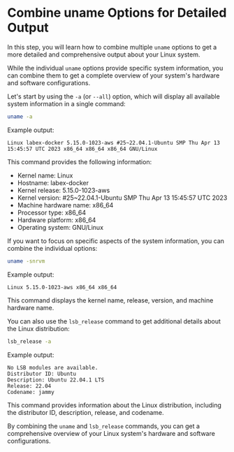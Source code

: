 # Combine uname Options for Detailed Output

In this step, you will learn how to combine multiple `uname` options to get a more detailed and comprehensive output about your Linux system.

While the individual `uname` options provide specific system information, you can combine them to get a complete overview of your system's hardware and software configurations.

Let's start by using the `-a` (or `--all`) option, which will display all available system information in a single command:

```bash
uname -a
```

Example output:

```
Linux labex-docker 5.15.0-1023-aws #25~22.04.1-Ubuntu SMP Thu Apr 13 15:45:57 UTC 2023 x86_64 x86_64 x86_64 GNU/Linux
```

This command provides the following information:

- Kernel name: Linux
- Hostname: labex-docker
- Kernel release: 5.15.0-1023-aws
- Kernel version: #25~22.04.1-Ubuntu SMP Thu Apr 13 15:45:57 UTC 2023
- Machine hardware name: x86_64
- Processor type: x86_64
- Hardware platform: x86_64
- Operating system: GNU/Linux

If you want to focus on specific aspects of the system information, you can combine the individual options:

```bash
uname -snrvm
```

Example output:

```
Linux 5.15.0-1023-aws x86_64 x86_64
```

This command displays the kernel name, release, version, and machine hardware name.

You can also use the `lsb_release` command to get additional details about the Linux distribution:

```bash
lsb_release -a
```

Example output:

```
No LSB modules are available.
Distributor ID: Ubuntu
Description: Ubuntu 22.04.1 LTS
Release: 22.04
Codename: jammy
```

This command provides information about the Linux distribution, including the distributor ID, description, release, and codename.

By combining the `uname` and `lsb_release` commands, you can get a comprehensive overview of your Linux system's hardware and software configurations.

